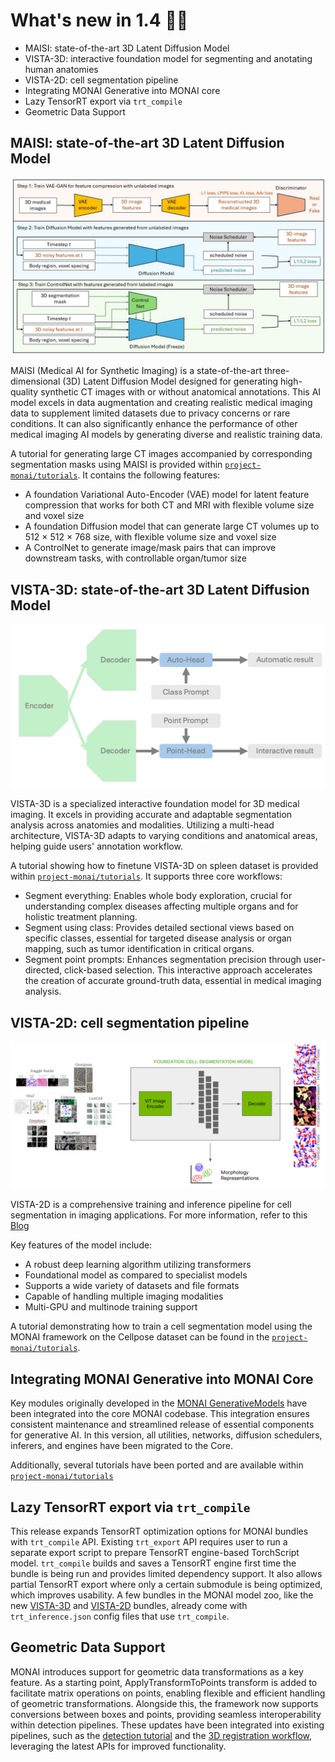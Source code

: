 # What's new in 1.4 🎉🎉

- MAISI: state-of-the-art 3D Latent Diffusion Model
- VISTA-3D: interactive foundation model for segmenting and anotating human anatomies
- VISTA-2D: cell segmentation pipeline
- Integrating MONAI Generative into MONAI core
- Lazy TensorRT export via `trt_compile`
- Geometric Data Support


## MAISI: state-of-the-art 3D Latent Diffusion Model

![maisi](../images/maisi_train.png)

MAISI (Medical AI for Synthetic Imaging) is a state-of-the-art three-dimensional (3D) Latent Diffusion Model designed for generating high-quality synthetic CT images with or without anatomical annotations. This AI model excels in data augmentation and creating realistic medical imaging data to supplement limited datasets due to privacy concerns or rare conditions. It can also significantly enhance the performance of other medical imaging AI models by generating diverse and realistic training data.

A tutorial for generating large CT images accompanied by corresponding segmentation masks using MAISI is provided within
[`project-monai/tutorials`](https://github.com/Project-MONAI/tutorials/blob/main/generation/maisi).
It contains the following features:
- A foundation Variational Auto-Encoder (VAE) model for latent feature compression that works for both CT and MRI with flexible volume size and voxel size
- A foundation Diffusion model that can generate large CT volumes up to 512 × 512 × 768 size, with flexible volume size and voxel size
- A ControlNet to generate image/mask pairs that can improve downstream tasks, with controllable organ/tumor size

## VISTA-3D: state-of-the-art 3D Latent Diffusion Model

![vista-3d](../images/vista3d.png)

VISTA-3D is a specialized interactive foundation model for 3D medical imaging. It excels in providing accurate and adaptable segmentation analysis across anatomies and modalities. Utilizing a multi-head architecture, VISTA-3D adapts to varying conditions and anatomical areas, helping guide users' annotation workflow.

A tutorial showing how to finetune VISTA-3D on spleen dataset is provided within
[`project-monai/tutorials`](https://github.com/Project-MONAI/tutorials/blob/main/vista_3d).
It supports three core workflows:
- Segment everything: Enables whole body exploration, crucial for understanding complex diseases affecting multiple organs and for holistic treatment planning.
- Segment using class: Provides detailed sectional views based on specific classes, essential for targeted disease analysis or organ mapping, such as tumor identification in critical organs.
- Segment point prompts: Enhances segmentation precision through user-directed, click-based selection. This interactive approach accelerates the creation of accurate ground-truth data, essential in medical imaging analysis.

## VISTA-2D: cell segmentation pipeline

![vista-2d](../images/vista2d.png)

VISTA-2D is a comprehensive training and inference pipeline for cell segmentation in imaging applications. For more information, refer to this [Blog](https://developer.nvidia.com/blog/advancing-cell-segmentation-and-morphology-analysis-with-nvidia-ai-foundation-model-vista-2d/)

Key features of the model include:
- A robust deep learning algorithm utilizing transformers
- Foundational model as compared to specialist models
- Supports a wide variety of datasets and file formats
- Capable of handling multiple imaging modalities
- Multi-GPU and multinode training support

A tutorial demonstrating how to train a cell segmentation model using the MONAI framework on the Cellpose dataset can be found in the [`project-monai/tutorials`](https://github.com/Project-MONAI/tutorials/blob/main/vista_2d).

## Integrating MONAI Generative into MONAI Core

Key modules originally developed in the [MONAI GenerativeModels](https://github.com/Project-MONAI/GenerativeModels) have been integrated into the core MONAI codebase. This integration ensures consistent maintenance and streamlined release of essential components for generative AI. In this version, all utilities, networks, diffusion schedulers, inferers, and engines have been migrated to the Core.

Additionally, several tutorials have been ported and are available within [`project-monai/tutorials`](https://github.com/Project-MONAI/tutorials/blob/main/generation)

## Lazy TensorRT export via `trt_compile`
This release expands TensorRT optimization options for MONAI bundles with `trt_compile` API.
Existing `trt_export` API requires user to run a separate export script to prepare TensorRT engine-based TorchScript model.
`trt_compile` builds and saves a TensorRT engine first time the bundle is being run and provides limited dependency support.
It also allows partial TensorRT export where only a certain submodule is being optimized, which improves usability.
A few bundles in the MONAI model zoo, like the new [VISTA-3D](https://github.com/Project-MONAI/model-zoo/tree/dev/models/vista3d)
and [VISTA-2D](https://github.com/Project-MONAI/model-zoo/tree/dev/models/vista2d) bundles, already come with `trt_inference.json` config files that use `trt_compile`.

## Geometric Data Support

MONAI introduces support for geometric data transformations as a key feature. As a starting point, ApplyTransformToPoints transform is added to facilitate matrix operations on points, enabling flexible and efficient handling of geometric transformations. Alongside this, the framework now supports conversions between boxes and points, providing seamless interoperability within detection pipelines. These updates have been integrated into existing pipelines, such as the [detection tutorial](https://github.com/Project-MONAI/tutorials/blob/main/detection) and the [3D registration workflow](https://github.com/Project-MONAI/tutorials/blob/main/3d_registration/learn2reg_nlst_paired_lung_ct.ipynb), leveraging the latest APIs for improved functionality.
